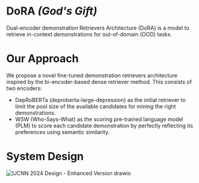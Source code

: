 # <B> DoRA </B> <B> <I> (God's Gift) </B> </I>
Dual-encoder demonstration Retrievers Architecture (DoRA) is a model to retrieve in-context demonstrations for out-of-domain (OOD) tasks.

# Our Approach
We propose a novel fine-tuned demonstration retrievers architecture inspired by the bi-encoder-based dense retriever method. This consists of two encoders:
- DepRoBERTa (deproberta-large-depression) as the initial retriever to limit the pool size of the available candidates for mining the right demonstrations.
- WSW (Who-Says-What) as the scoring pre-trained language model (PLM) to score each candidate demonstration by perfectly reflecting its preferences using semantic similarity.

 # System Design 

![IJCNN 2024 Design - Enhanced Version drawio](https://github.com/KUAS-ubicomp-lab/DoRA/assets/4902204/1ad029fd-af14-463a-8c61-e209c773638e)
